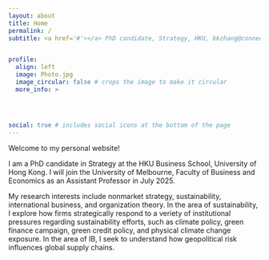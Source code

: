 ```yaml
---
layout: about
title: Home
permalink: /
subtitle: <a href='#'></a> PhD candidate, Strategy, HKU, bkzhang@connect.hku.hk


profile:
  align: left
  image: Photo.jpg
  image_circular: false # crops the image to make it circular
  more_info: >




social: true # includes social icons at the bottom of the page
---
```

Welcome to my personal website!

I am a PhD candidate in Strategy at the HKU Business School, University of Hong Kong. I will join the University of Melbourne, Faculty of Business and Economics as an Assistant Professor in July 2025.

My research interests include nonmarket strategy, sustainability, international business, and organization theory. In the area of sustainability, I explore how firms strategically respond to a veriety of institutional pressures regarding sustainability efforts, such as climate policy, green finance campaign, green credit policy, and physical climate change exposure. In the area of IB, I seek to understand how geopolitical risk influences global supply chains.

